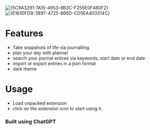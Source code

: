 ![{5C9A3291-7A15-4953-8B3C-F255E0F480F2}](https://github.com/user-attachments/assets/40f93d60-5173-4fdb-be2d-3724e1267dc7)
![{E161DFD9-3897-4725-866D-CD5EA403314C}](https://github.com/user-attachments/assets/c87c00d3-6b61-4c26-98ad-d25b64b5c785)

# Features
- Take snapshots of life via journalling.
- plan your day with planner
- search your journal entires via keywords, start date or end date
- import or export entries in a json format
- dark theme

# Usage
- Load unpacked extension
- click on the extension icon to start using it.

### Built using ChatGPT
